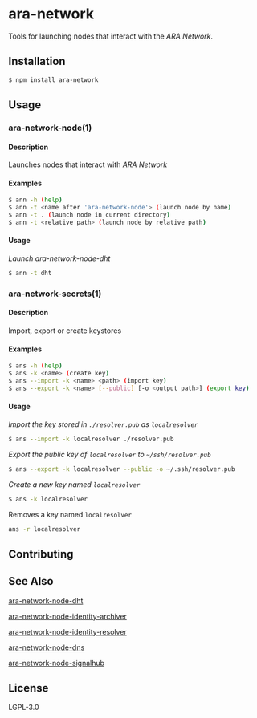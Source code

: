 ara-network
===========

Tools for launching nodes that interact with the _ARA Network_.

## Installation

```sh
$ npm install ara-network
```

## Usage

### ara-network-node(1)

#### Description

Launches nodes that interact with _ARA Network_

#### Examples

```sh
$ ann -h (help)
$ ann -t <name after 'ara-network-node'> (launch node by name)
$ ann -t . (launch node in current directory)
$ ann -t <relative path> (launch node by relative path)
```

#### Usage

*Launch ara-network-node-dht*
```bash
$ ann -t dht
```

### ara-network-secrets(1)

#### Description

Import, export or create keystores

#### Examples

```sh
$ ans -h (help)
$ ans -k <name> (create key)
$ ans --import -k <name> <path> (import key)
$ ans --export -k <name> [--public] [-o <output path>] (export key)
```

#### Usage

*Import the key stored in `./resolver.pub` as `localresolver`*
```bash
$ ans --import -k localresolver ./resolver.pub
```

*Export the public key of `localresolver` to `~/ssh/resolver.pub`*
```bash
$ ans --export -k localresolver --public -o ~/.ssh/resolver.pub
```

*Create a new key named `localresolver`*
```bash
$ ans -k localresolver
```

Removes a key named `localresolver`
```bash
ans -r localresolver
```
## Contributing

## See Also

[ara-network-node-dht](https://github.com/arablocks/ara-network-node-dht)

[ara-network-node-identity-archiver](https://github.com/arablocks/ara-network-node-identity-archiver)

[ara-network-node-identity-resolver](https://github.com/arablocks/ara-network-node-identity-resolver)

[ara-network-node-dns](https://github.com/arablocks/ara-network-node-dns)

[ara-network-node-signalhub](https://github.com/arablocks/ara-network-node-signalhub)

## License

LGPL-3.0
